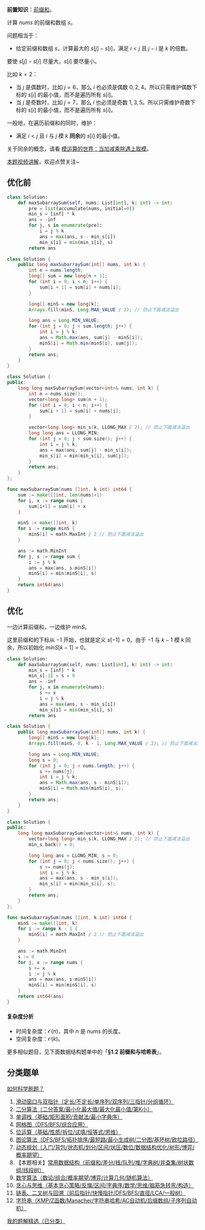**前置知识**：[前缀和](https://leetcode.cn/problems/range-sum-query-immutable/solution/qian-zhui-he-ji-qi-kuo-zhan-fu-ti-dan-py-vaar/)。

计算 $\textit{nums}$ 的前缀和数组 $s$。

问题相当于：

- 给定前缀和数组 $s$，计算最大的 $s[j]-s[i]$，满足 $i < j$ 且 $j-i$ 是 $k$ 的倍数。

要使 $s[j]-s[i]$ 尽量大，$s[i]$ 要尽量小。

比如 $k=2$：

- 当 $j$ 是偶数时，比如 $j=6$，那么 $i$ 也必须是偶数 $0,2,4$。所以只需维护偶数下标的 $s[i]$ 的最小值，而不是遍历所有 $s[i]$。
- 当 $j$ 是奇数时，比如 $j=7$，那么 $i$ 也必须是奇数 $1,3,5$。所以只需维护奇数下标的 $s[i]$ 的最小值，而不是遍历所有 $s[i]$。

一般地，在遍历前缀和的同时，维护：

- 满足 $i < j$ 且 $i$ 与 $j$ 模 $k$ **同余**的 $s[i]$ 的最小值。

关于同余的概念，请看 [模运算的世界：当加减乘除遇上取模](https://leetcode.cn/circle/discuss/mDfnkW/)。

[本题视频讲解](https://www.bilibili.com/video/BV1YeqHYSEhK/?t=7m56s)，欢迎点赞关注~

## 优化前

```py [sol-Python3]
class Solution:
    def maxSubarraySum(self, nums: List[int], k: int) -> int:
        pre = list(accumulate(nums, initial=0))
        min_s = [inf] * k
        ans = -inf
        for j, s in enumerate(pre):
            i = j % k
            ans = max(ans, s - min_s[i])
            min_s[i] = min(min_s[i], s)
        return ans
```

```java [sol-Java]
class Solution {
    public long maxSubarraySum(int[] nums, int k) {
        int n = nums.length;
        long[] sum = new long[n + 1];
        for (int i = 0; i < n; i++) {
            sum[i + 1] = sum[i] + nums[i];
        }

        long[] minS = new long[k];
        Arrays.fill(minS, Long.MAX_VALUE / 2); // 防止下面减法溢出

        long ans = Long.MIN_VALUE;
        for (int j = 0; j < sum.length; j++) {
            int i = j % k;
            ans = Math.max(ans, sum[j] - minS[i]);
            minS[i] = Math.min(minS[i], sum[j]);
        }
        return ans;
    }
}
```

```cpp [sol-C++]
class Solution {
public:
    long long maxSubarraySum(vector<int>& nums, int k) {
        int n = nums.size();
        vector<long long> sum(n + 1);
        for (int i = 0; i < n; i++) {
            sum[i + 1] = sum[i] + nums[i];
        }

        vector<long long> min_s(k, LLONG_MAX / 2); // 防止下面减法溢出
        long long ans = LLONG_MIN;
        for (int j = 0; j < sum.size(); j++) {
            int i = j % k;
            ans = max(ans, sum[j] - min_s[i]);
            min_s[i] = min(min_s[i], sum[j]);
        }
        return ans;
    }
};
```

```go [sol-Go]
func maxSubarraySum(nums []int, k int) int64 {
	sum := make([]int, len(nums)+1)
	for i, x := range nums {
		sum[i+1] = sum[i] + x
	}

	minS := make([]int, k)
	for i := range minS {
		minS[i] = math.MaxInt / 2 // 防止下面减法溢出
	}

	ans := math.MinInt
	for j, s := range sum {
		i := j % k
		ans = max(ans, s-minS[i])
		minS[i] = min(minS[i], s)
	}
	return int64(ans)
}
```

## 优化

一边计算前缀和，一边维护 $\textit{minS}$。

这里前缀和的下标从 $-1$ 开始，也就是定义 $s[-1] = 0$。由于 $-1$ 与 $k-1$ 模 $k$ 同余，所以初始化 $\textit{minS}[k-1] = 0$。

```py [sol-Python3]
class Solution:
    def maxSubarraySum(self, nums: List[int], k: int) -> int:
        min_s = [inf] * k
        min_s[-1] = s = 0
        ans = -inf
        for j, x in enumerate(nums):
            s += x
            i = j % k
            ans = max(ans, s - min_s[i])
            min_s[i] = min(min_s[i], s)
        return ans
```

```java [sol-Java]
class Solution {
    public long maxSubarraySum(int[] nums, int k) {
        long[] minS = new long[k];
        Arrays.fill(minS, 0, k - 1, Long.MAX_VALUE / 2); // 防止下面减法溢出

        long ans = Long.MIN_VALUE;
        long s = 0;
        for (int j = 0; j < nums.length; j++) {
            s += nums[j];
            int i = j % k;
            ans = Math.max(ans, s - minS[i]);
            minS[i] = Math.min(minS[i], s);
        }
        return ans;
    }
}
```

```cpp [sol-C++]
class Solution {
public:
    long long maxSubarraySum(vector<int>& nums, int k) {
        vector<long long> min_s(k, LLONG_MAX / 2); // 防止下面减法溢出
        min_s.back() = 0;

        long long ans = LLONG_MIN, s = 0;
        for (int j = 0; j < nums.size(); j++) {
            s += nums[j];
            int i = j % k;
            ans = max(ans, s - min_s[i]);
            min_s[i] = min(min_s[i], s);
        }
        return ans;
    }
};
```

```go [sol-Go]
func maxSubarraySum(nums []int, k int) int64 {
	minS := make([]int, k)
	for i := range k - 1 {
		minS[i] = math.MaxInt / 2 // 防止下面减法溢出
	}

	ans := math.MinInt
	s := 0
	for j, x := range nums {
		s += x
		i := j % k
		ans = max(ans, s-minS[i])
		minS[i] = min(minS[i], s)
	}
	return int64(ans)
}
```

#### 复杂度分析

- 时间复杂度：$\mathcal{O}(n)$，其中 $n$ 是 $\textit{nums}$ 的长度。
- 空间复杂度：$\mathcal{O}(k)$。

更多相似题目，见下面数据结构题单中的「**§1.2 前缀和与哈希表**」。

## 分类题单

[如何科学刷题？](https://leetcode.cn/circle/discuss/RvFUtj/)

1. [滑动窗口与双指针（定长/不定长/单序列/双序列/三指针/分组循环）](https://leetcode.cn/circle/discuss/0viNMK/)
2. [二分算法（二分答案/最小化最大值/最大化最小值/第K小）](https://leetcode.cn/circle/discuss/SqopEo/)
3. [单调栈（基础/矩形面积/贡献法/最小字典序）](https://leetcode.cn/circle/discuss/9oZFK9/)
4. [网格图（DFS/BFS/综合应用）](https://leetcode.cn/circle/discuss/YiXPXW/)
5. [位运算（基础/性质/拆位/试填/恒等式/思维）](https://leetcode.cn/circle/discuss/dHn9Vk/)
6. [图论算法（DFS/BFS/拓扑排序/最短路/最小生成树/二分图/基环树/欧拉路径）](https://leetcode.cn/circle/discuss/01LUak/)
7. [动态规划（入门/背包/状态机/划分/区间/状压/数位/数据结构优化/树形/博弈/概率期望）](https://leetcode.cn/circle/discuss/tXLS3i/)
8. 【本题相关】[常用数据结构（前缀和/差分/栈/队列/堆/字典树/并查集/树状数组/线段树）](https://leetcode.cn/circle/discuss/mOr1u6/)
9. [数学算法（数论/组合/概率期望/博弈/计算几何/随机算法）](https://leetcode.cn/circle/discuss/IYT3ss/)
10. [贪心与思维（基本贪心策略/反悔/区间/字典序/数学/思维/脑筋急转弯/构造）](https://leetcode.cn/circle/discuss/g6KTKL/)
11. [链表、二叉树与回溯（前后指针/快慢指针/DFS/BFS/直径/LCA/一般树）](https://leetcode.cn/circle/discuss/K0n2gO/)
12. [字符串（KMP/Z函数/Manacher/字符串哈希/AC自动机/后缀数组/子序列自动机）](https://leetcode.cn/circle/discuss/SJFwQI/)

[我的题解精选（已分类）](https://github.com/EndlessCheng/codeforces-go/blob/master/leetcode/SOLUTIONS.md)
